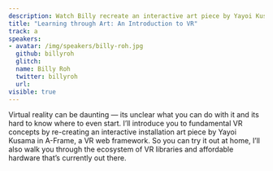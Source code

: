 ```yaml
---
description: Watch Billy recreate an interactive art piece by Yayoi Kusama in A-Frame, a browser-based Virtual Reality framework.
title: "Learning through Art: An Introduction to VR"
track: a
speakers:
- avatar: /img/speakers/billy-roh.jpg
  github: billyroh
  glitch:
  name: Billy Roh
  twitter: billyroh
  url:
visible: true
---
```


Virtual reality can be daunting — its unclear what you can do with it and its hard to know where to even start. I’ll introduce you to fundamental VR concepts by re-creating an interactive installation art piece by Yayoi Kusama in A-Frame, a VR web framework. So you can try it out at home, I’ll also walk you through the ecosystem of VR libraries and affordable hardware that’s currently out there.
